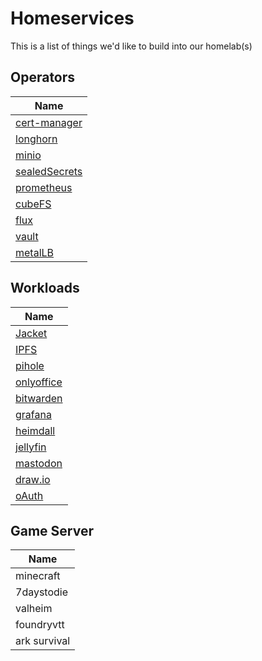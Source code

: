 # Homeservices

This is a list of things we'd like to build into our homelab(s)

## Operators

| Name |
|------|
| [cert-manager](https://cert-manager.io/) |
| [longhorn](https://longhorn.io/) |
| [minio](https://min.io/) |
| [sealedSecrets](https://github.com/bitnami-labs/sealed-secrets) |
| [prometheus](https://prometheus.io/) |
| [cubeFS](https://cubefs.io/) |
| [flux](https://fluxcd.io/) |
| [vault](https://www.vaultproject.io/docs/secrets/key-management) |
| [metalLB](https://metallb.universe.tf/) |

## Workloads

| Name |
|------|
| [Jacket](https://github.com/Jackett/Jackett) |
| [IPFS](https://ipfs.io/) |
| [pihole](https://pi-hole.net/) |
| [onlyoffice](https://www.onlyoffice.com/) |
| [bitwarden](https://bitwarden.com/help/licensing-on-premise/#:~:text=Self%2Dhosting%20Bitwarden%20is%20free,the%20owner%20of%20an%20organization.) |
| [grafana](https://grafana.com/) |
| [heimdall](https://heimdall.site/) |
| [jellyfin](https://jellyfin.org/) |
| [mastodon](https://github.com/mastodon/mastodon) |
| [draw.io](https://github.com/jgraph/drawio) |
| [oAuth](https://github.com/oauth-io) |

## Game Server

| Name |
|------|
| minecraft |
| 7daystodie |
| valheim |
| foundryvtt |
| ark survival |
